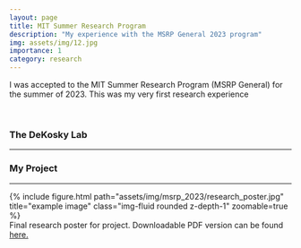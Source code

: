```yaml
---
layout: page
title: MIT Summer Research Program
description: "My experience with the MSRP General 2023 program"
img: assets/img/12.jpg
importance: 1
category: research
---
```


I was accepted to the MIT Summer Research Program (MSRP General) for the summer of 2023.
This was my very first research experience 

<br>

### The DeKosky Lab
<hr>



### My Project
<hr>

<div class="row">
    <div class="col-sm mt-3 mt-md-0">
        {% include figure.html path="assets/img/msrp_2023/research_poster.jpg" title="example image" class="img-fluid rounded z-depth-1" zoomable=true %}
    </div>
</div>
<div class="caption">
    Final research poster for project. Downloadable PDF version can be found <a href="https://drive.google.com/file/d/1_4deKldkGNPtzZWoudZypkzJJf71Shvd/view?usp=sharing">here.</a>
</div>


<br>
<br>